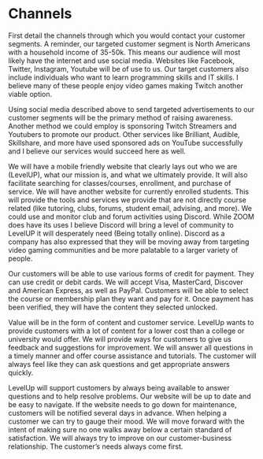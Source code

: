 # Channels

First detail the channels through which you would contact your customer segments.
A reminder, our targeted customer segment is North Americans with a household income of 35-50k. This means our audience will most likely have the internet and use social media. Websites like Facebook, Twitter, Instagram, Youtube will be of use to us. Our target customers also include individuals who want to learn programming skills and IT skills. I believe many of these people enjoy video games making Twitch another viable option.

Using social media described above to send targeted advertisements to our customer segments will be the primary method of raising awareness. Another method we could employ is sponsoring Twitch Streamers and Youtubers to promote our product. Other services like Brilliant, Audible, Skillshare, and more have used sponsored ads on YouTube successfully and I believe our services would succeed here as well.
 
We will have a mobile friendly website that clearly lays out who we are (LevelUP), what our mission is, and what we ultimately provide. It will also facilitate searching for classes/courses, enrollment, and purchase of service.
We will have another website for currently enrolled students. This will provide the tools and services we provide that are not directly course related (like tutoring, clubs, forums, student email, advising, and more).
We could use and monitor club and forum activities using Discord. While ZOOM does have its uses I believe Discord will bring a level of community to LevelUP it will desperately need (Being totally online). Discord as a company has also expressed that they will be moving away from targeting video gaming communities and be more palatable to a larger variety of people.
 
Our customers will be able to use various forms of credit for payment. They can use credit or debit cards. We will accept Visa, MasterCard, Discover and American Express, as well as PayPal. Customers will be able to select the course or membership plan they want and pay for it. Once payment has been verified, they will have the content they selected unlocked. 

Value will be in the form of content and customer service. LevelUp wants to provide customers with a lot of content for a lower cost than a college or university would offer. We will provide ways for customers to give us feedback and suggestions for improvement. We will answer all questions in a timely manner and offer course assistance and tutorials. The customer will always feel like they can ask questions and get appropriate answers quickly. 

LevelUp will support customers by always being available to answer questions and to help resolve problems. Our website will be up to date and be easy to navigate. If the website needs to go down for maintenance, customers will be notified several days in advance. When helping a customer we can try to gauge their mood. We will move forward with the intent of making sure no one walks away below a certain standard of satisfaction. We will always try to improve on our customer-business relationship. The customer’s needs always come first. 
